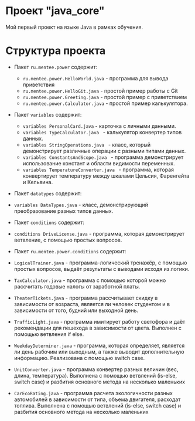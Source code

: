 # Проект "java_core"

Мой первый проект на языке Java в рамках обучения.


#
# Структура проекта

- Пакет `ru.mentee.power` содержит:
    - `ru.mentee.power.HelloWorld.java` - программа для вывода приветствия
    - `ru.mentee.power.HelloGit.java` - простой пример работы с Git
    - `ru.mentee.power.Greeting.java` - простой пример с приветствием
    - `ru.mentee.power.Calculator.java` - простой пример калькулятора.
  
- Пакет `variables` содержит:
  - `variables PersonalCard.java` - карточка с личными данными.
  - `variables TypeCalculator.java ` - калькулятор конвертер типов данных.
  - `variables StringOperations.java ` - класс, который демонстрирует различные операции с разными типами данных.
  - `variables ConstantsAndScope.java ` - программа демонстрирует использование констант и области видимости переменных.
  - `variables TemperatureConverter.java ` - программа, которая конвертирует температуру между шкалами Цельсия, Фаренгейта и Кельвина.

 - Пакет `datatypes` содержит:
 - `variables DataTypes.java` - класс, демонстрирующий преобразование разных типов данных.

- Пакет `conditions` содержит:
- `conditions DriveLicense.java` - программа, которая демонстрирует ветвление, с помощью простых вопросов.

- Пакет `ru.mentee.power.conditions` содержит:
- `LogicalTrainer.java` - программа-логический тренажёр, с помощью простых вопросов, выдаёт результаты с выводами исходя
из логики.
- `TaxCalculator.java` - программа с помощью которой можно рассчитать годовые налогы от заработной платы.
- `TheaterTickets.java` - программа рассчитывает скидку в зависимости от возраста, является ли человек студентом
и в зависимости от того, будний или выходной день.
- `TrafficLight.java` - программа имитирует работу светофора и даёт рекомендации для пешехода в зависимости
  от цвета. Выполнен с помощью ветвления if else.
- `WeekdayDeterminer.java` - программа, которая определяет, является ли день рабочим или выходным, 
а также выводит дополнительную информацию. Реализована с помощью switch case.
- `UnitConverter.java` - программа конвертер разных величин (вес, длина, температура). Выполнена с помощью ветвлений (is-else, switch case) 
и разбития основного метода на несколько маленьких
- `CarEcoRating.java` - программа расчета экологичности разных автомобилей в зависимости от типа, объема двигателя, расходат топлива.
Выполнена с помощью ветвлений (is-else, switch case) и разбития основного метода на несколько маленьких


  
